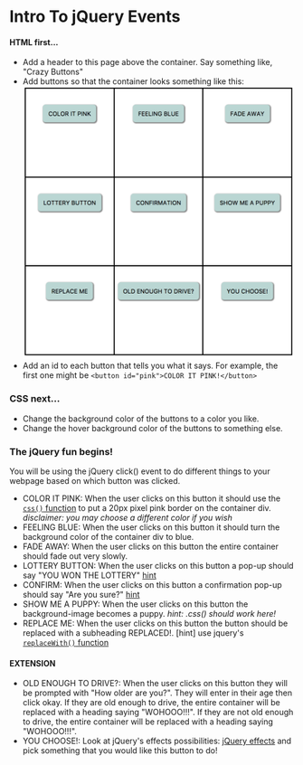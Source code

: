 # Intro To jQuery Events

#### HTML first...
* Add a header to this page above the container. Say something like, "Crazy Buttons"
* Add buttons so that the container looks something like this:
![example](images/example.png)
* Add an id to each button that tells you what it says. For example, the first one might be `<button id="pink">COLOR IT PINK!</button>`


### CSS next...
* Change the background color of the buttons to a color you like.
* Change the hover background color of the buttons to something else.

### The jQuery fun begins!
You will be using the jQuery click() event to do different things to your webpage based on which button was clicked.
* COLOR IT PINK: When the user clicks on this button it should use the [`css()` function](https://www.w3schools.com/jquery/jquery_css.asp) to put a 20px pixel pink border on the container div. *disclaimer: you may choose a different color if you wish*
* FEELING BLUE: When the user clicks on this button it should turn the background color of the container div to blue.
* FADE AWAY: When the user clicks on this button the entire container should fade out very slowly.
* LOTTERY BUTTON: When the user clicks on this button a pop-up should say "YOU WON THE LOTTERY" [hint](https://www.w3schools.com/jquery/tryit.asp?filename=tryjquery_event_click)
* CONFIRM: When the user clicks on this button a confirmation pop-up should say "Are you sure?" [hint](https://www.w3schools.com/jsref/met_win_confirm.asp)
* SHOW ME A PUPPY: When the user clicks on this button the background-image becomes a puppy. *hint: .css() should work here!*
* REPLACE ME: When the user clicks on this button the button should be replaced with a subheading REPLACED!. [hint] use jquery's [`replaceWith()` function](http://api.jquery.com/replacewith/)


#### EXTENSION
* OLD ENOUGH TO DRIVE?: When the user clicks on this button they will be prompted with "How older are you?". They will enter in their age then click okay. If they are old enough to drive, the entire container will be replaced with a heading saying "WOHOOO!!!". If they are not old enough to drive, the entire container will be replaced with a heading saying "WOHOOO!!!".
* YOU CHOOSE!: Look at jQuery's effects possibilities: [jQuery effects](http://api.jquery.com/category/manipulation/) and pick something that you would like this button to do!